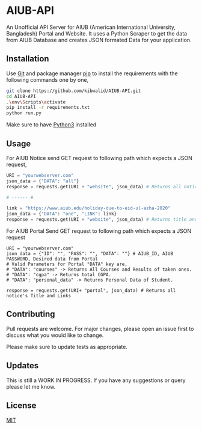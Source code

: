 # AIUB-API

An Unofficial API Server for AIUB (American International University, Bangladesh) Portal and Website. It uses a Python Scraper to get the data from AIUB Database and creates JSON formated Data for your application. 

## Installation


Use [Git](https://git-scm.com/downloads) and package manager [pip](https://pip.pypa.io/en/stable/) to install the requirements with the following commands one by one,

```bash
git clone https://github.com/kibwalid/AIUB-API.git
cd AIUB-API
.\env\Scripts\activate
pip install -r requirements.txt
python run.py
```
Make sure to have [Python3](https://www.python.org/downloads/release/python-383/) installed 

## Usage
For AIUB Notice send GET request to following path which expects a JSON request, 
```python
URI = "yourwebserver.com"
json_data = {"DATA": "all"} 
response = requests.get(URI + "website", json_data) # Returns all notice's Title and Links

# ------ #

link = "https://www.aiub.edu/holiday-due-to-eid-ul-azha-2020"
json_data = {"DATA": "one", "LINK": link} 
response = requests.get(URI + "website", json_data) # Returns title and data of the link
```
For AIUB Portal Send GET request to following path which expects a JSON request
```
URI = "yourwebserver.com"
json_data = {"ID": "", "PASS": "", "DATA": ""} # AIUB_ID, AIUB PASSWORD, Desired data from Portal
# Valid Parameters for Portal "DATA" key are, 
# "DATA": "courses" -> Returns All Courses and Results of taken ones. 
# "DATA": "cgpa" -> Returns total CGPA. 
# "DATA": "personal_data" -> Returns Personal Data of Student. 

response = requests.get(URI+ "portal", json_data) # Returns all notice's Title and Links
```

## Contributing
Pull requests are welcome. For major changes, please open an issue first to discuss what you would like to change.

Please make sure to update tests as appropriate.

## Updates
This is still a WORK IN PROGRESS. If you have any suggestions or query please let me know. 

## License
[MIT](https://choosealicense.com/licenses/mit/)
